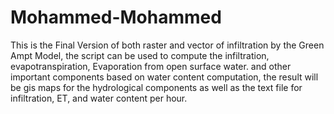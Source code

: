 # Mohammed-Mohammed
This is the Final Version of both raster and vector of infiltration by the Green Ampt Model, the script can be used to compute the infiltration, evapotranspiration, Evaporation from open surface water. and other important components based on water content computation, the result will be gis maps for the hydrological components as well as the text file for infiltration, ET, and water content per hour.
